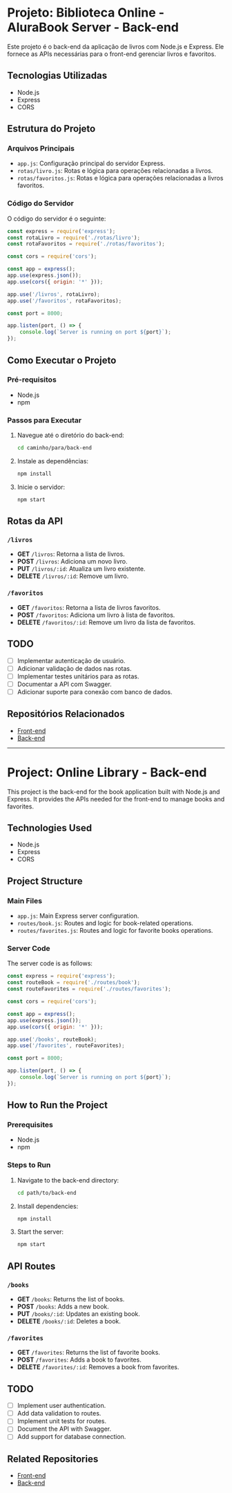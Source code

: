 # Projeto: Biblioteca Online - AluraBook Server - Back-end

Este projeto é o back-end da aplicação de livros com Node.js e Express. Ele fornece as APIs necessárias para o front-end gerenciar livros e favoritos.

## Tecnologias Utilizadas

- Node.js
- Express
- CORS

## Estrutura do Projeto

### Arquivos Principais

- `app.js`: Configuração principal do servidor Express.
- `rotas/livro.js`: Rotas e lógica para operações relacionadas a livros.
- `rotas/favoritos.js`: Rotas e lógica para operações relacionadas a livros favoritos.

### Código do Servidor

O código do servidor é o seguinte:

```javascript
const express = require('express');
const rotaLivro = require('./rotas/livro');
const rotaFavoritos = require('./rotas/favoritos');

const cors = require('cors');

const app = express();
app.use(express.json());
app.use(cors({ origin: '*' }));

app.use('/livros', rotaLivro);
app.use('/favoritos', rotaFavoritos);

const port = 8000;

app.listen(port, () => {
    console.log(`Server is running on port ${port}`);
});
```

## Como Executar o Projeto

### Pré-requisitos

- Node.js
- npm

### Passos para Executar

1. Navegue até o diretório do back-end:
   ```bash
   cd caminho/para/back-end
   ```
2. Instale as dependências:
   ```bash
   npm install
   ```
3. Inicie o servidor:
   ```bash
   npm start
   ```

## Rotas da API

### `/livros`

- **GET** `/livros`: Retorna a lista de livros.
- **POST** `/livros`: Adiciona um novo livro.
- **PUT** `/livros/:id`: Atualiza um livro existente.
- **DELETE** `/livros/:id`: Remove um livro.

### `/favoritos`

- **GET** `/favoritos`: Retorna a lista de livros favoritos.
- **POST** `/favoritos`: Adiciona um livro à lista de favoritos.
- **DELETE** `/favoritos/:id`: Remove um livro da lista de favoritos.

## TODO

- [ ] Implementar autenticação de usuário.
- [ ] Adicionar validação de dados nas rotas.
- [ ] Implementar testes unitários para as rotas.
- [ ] Documentar a API com Swagger.
- [ ] Adicionar suporte para conexão com banco de dados.

## Repositórios Relacionados

- [Front-end](https://github.com/EliasGsN/alurabook)
- [Back-end](https://github.com/EliasGsN/alurabook-server)

---

# Project: Online Library - Back-end

This project is the back-end for the book application built with Node.js and Express. It provides the APIs needed for the front-end to manage books and favorites.

## Technologies Used

- Node.js
- Express
- CORS

## Project Structure

### Main Files

- `app.js`: Main Express server configuration.
- `routes/book.js`: Routes and logic for book-related operations.
- `routes/favorites.js`: Routes and logic for favorite books operations.

### Server Code

The server code is as follows:

```javascript
const express = require('express');
const routeBook = require('./routes/book');
const routeFavorites = require('./routes/favorites');

const cors = require('cors');

const app = express();
app.use(express.json());
app.use(cors({ origin: '*' }));

app.use('/books', routeBook);
app.use('/favorites', routeFavorites);

const port = 8000;

app.listen(port, () => {
    console.log(`Server is running on port ${port}`);
});
```

## How to Run the Project

### Prerequisites

- Node.js
- npm

### Steps to Run

1. Navigate to the back-end directory:
   ```bash
   cd path/to/back-end
   ```
2. Install dependencies:
   ```bash
   npm install
   ```
3. Start the server:
   ```bash
   npm start
   ```

## API Routes

### `/books`

- **GET** `/books`: Returns the list of books.
- **POST** `/books`: Adds a new book.
- **PUT** `/books/:id`: Updates an existing book.
- **DELETE** `/books/:id`: Deletes a book.

### `/favorites`

- **GET** `/favorites`: Returns the list of favorite books.
- **POST** `/favorites`: Adds a book to favorites.
- **DELETE** `/favorites/:id`: Removes a book from favorites.

## TODO

- [ ] Implement user authentication.
- [ ] Add data validation to routes.
- [ ] Implement unit tests for routes.
- [ ] Document the API with Swagger.
- [ ] Add support for database connection.

## Related Repositories

- [Front-end](https://github.com/EliasGsN/alurabook)
- [Back-end](https://github.com/EliasGsN/alurabook-server)
```

